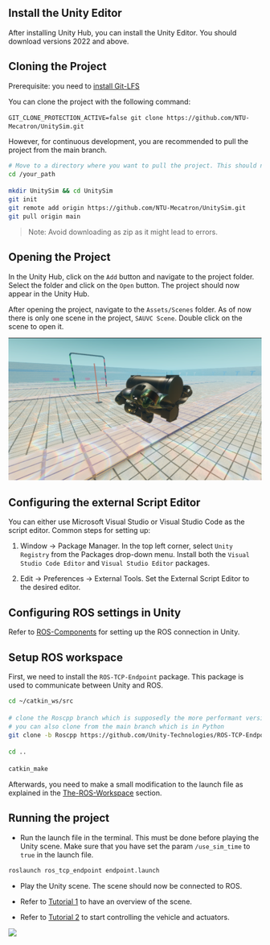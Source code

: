 ## Install the Unity Editor

After installing Unity Hub, you can install the Unity Editor. You should download versions 2022 and above.

## Cloning the Project

Prerequisite: you need to [install Git-LFS](https://docs.github.com/en/repositories/working-with-files/managing-large-files/installing-git-large-file-storage)

You can clone the project with the following command:

```GIT_CLONE_PROTECTION_ACTIVE=false git clone https://github.com/NTU-Mecatron/UnitySim.git```

However, for continuous development, you are recommended to pull the project from the main branch. 

```bash
# Move to a directory where you want to pull the project. This should not be inside your ROS workspace.
cd /your_path

mkdir UnitySim && cd UnitySim
git init
git remote add origin https://github.com/NTU-Mecatron/UnitySim.git
git pull origin main
```

> Note: Avoid downloading as zip as it might lead to errors.

## Opening the Project

In the Unity Hub, click on the `Add` button and navigate to the project folder. Select the folder and click on the `Open` button. The project should now appear in the Unity Hub.

After opening the project, navigate to the `Assets/Scenes` folder. As of now there is only one scene in the project, `SAUVC Scene`. Double click on the scene to open it.

![](images/sauvc_scene.png)

## Configuring the external Script Editor

You can either use Microsoft Visual Studio or Visual Studio Code as the script editor. Common steps for setting up:  

1. Window -> Package Manager. In the top left corner, select `Unity Registry` from the Packages drop-down menu. Install both the `Visual Studio Code Editor` and `Visual Studio Editor` packages.

2. Edit -> Preferences -> External Tools. Set the External Script Editor to the desired editor.

## Configuring ROS settings in Unity
Refer to [ROS-Components](explanation.md#ros-components) for setting up the ROS connection in Unity.    

## Setup ROS workspace

First, we need to install the `ROS-TCP-Endpoint` package. This package is used to communicate between Unity and ROS. 

```bash
cd ~/catkin_ws/src

# clone the Roscpp branch which is supposedly the more performant version for camera streaming
# you can also clone from the main branch which is in Python
git clone -b Roscpp https://github.com/Unity-Technologies/ROS-TCP-Endpoint.git

cd ..

catkin_make
```

Afterwards, you need to make a small modification to the launch file as explained in the [The-ROS-Workspace](explanation.md#the-ros-workspace) section.

## Running the project
- Run the launch file in the terminal. This must be done before playing the Unity scene. Make sure that you have set the param `/use_sim_time` to `true` in the launch file.

```bash
roslaunch ros_tcp_endpoint endpoint.launch
```

- Play the Unity scene. The scene should now be connected to ROS.

- Refer to [Tutorial 1](sensors.md) to have an overview of the scene.

- Refer to [Tutorial 2](actuators.md#control-from-unity) to start controlling the vehicle and actuators.

![](images/sauvc_scene.gif)
